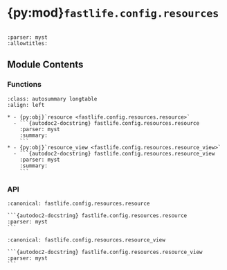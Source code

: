 # {py:mod}`fastlife.config.resources`

```{py:module} fastlife.config.resources
```

```{autodoc2-docstring} fastlife.config.resources
:parser: myst
:allowtitles:
```

## Module Contents

### Functions

````{list-table}
:class: autosummary longtable
:align: left

* - {py:obj}`resource <fastlife.config.resources.resource>`
  - ```{autodoc2-docstring} fastlife.config.resources.resource
    :parser: myst
    :summary:
    ```
* - {py:obj}`resource_view <fastlife.config.resources.resource_view>`
  - ```{autodoc2-docstring} fastlife.config.resources.resource_view
    :parser: myst
    :summary:
    ```
````

### API

````{py:function} resource(name: str, *, path: str | None = None, collection_path: str | None = None, description: str | None = None, external_docs: fastlife.config.configurator.ExternalDocs | None = None) -> typing.Callable[..., typing.Any]
:canonical: fastlife.config.resources.resource

```{autodoc2-docstring} fastlife.config.resources.resource
:parser: myst
```
````

````{py:function} resource_view(permission: str | None = None, status_code: int | None = None, summary: str | None = None, description: str | None = None, response_description: str = 'Successful Response', deprecated: bool | None = None, methods: list[str] | None = None, operation_id: str | None = None, response_model_include: fastapi.types.IncEx | None = None, response_model_exclude: fastapi.types.IncEx | None = None, response_model_by_alias: bool = True, response_model_exclude_unset: bool = False, response_model_exclude_defaults: bool = False, response_model_exclude_none: bool = False, include_in_schema: bool = True, openapi_extra: dict[str, typing.Any] | None = None) -> typing.Callable[..., typing.Any]
:canonical: fastlife.config.resources.resource_view

```{autodoc2-docstring} fastlife.config.resources.resource_view
:parser: myst
```
````
